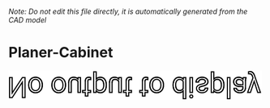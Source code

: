 ###### Note: Do not edit this file directly, it is automatically generated from the CAD model

# Planer-Cabinet

![](/project.svg)



 

